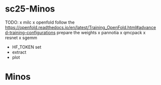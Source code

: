 # sc25-Minos

TODO:
x milc
x openfold follow the https://openfold.readthedocs.io/en/latest/Training_OpenFold.html#advanced-training-configurations prepare the weights
x pannotia
x qmcpack
x resnet
x sgemm

- HF_TOKEN set
- extract
- plot


# Minos